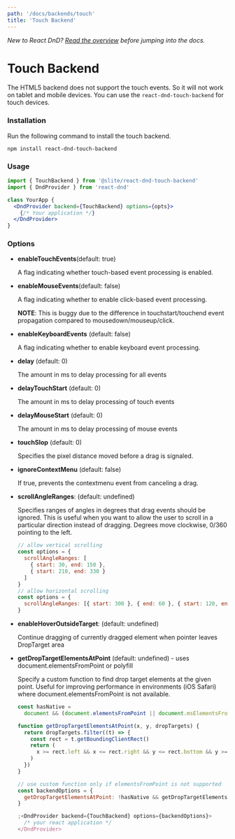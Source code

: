 ```yaml
---
path: '/docs/backends/touch'
title: 'Touch Backend'
---
```


_New to React DnD? [Read the overview](/docs/overview) before jumping into the docs._

# Touch Backend

The HTML5 backend does not support the touch events. So it will not work on tablet and mobile devices. You can use the `react-dnd-touch-backend` for touch devices.

### Installation

Run the following command to install the touch backend.

```
npm install react-dnd-touch-backend
```

### Usage

```jsx
import { TouchBackend } from '@slite/react-dnd-touch-backend'
import { DndProvider } from 'react-dnd'

class YourApp {
  <DndProvider backend={TouchBackend} options={opts}>
    {/* Your application */}
  </DndProvider>
}
```

### Options

- **enableTouchEvents**(default: true)

  A flag indicating whether touch-based event processing is enabled.

- **enableMouseEvents**(default: false)

  A flag indicating whether to enable click-based event processing.

  **NOTE**: This is buggy due to the difference in touchstart/touchend event propagation compared to mousedown/mouseup/click.

- **enableKeyboardEvents** (default: false)

  A flag indicating whether to enable keyboard event processing.

- **delay** (default: 0)

  The amount in ms to delay processing for all events

- **delayTouchStart** (default: 0)

  The amount in ms to delay processing of touch events

- **delayMouseStart** (default: 0)

  The amount in ms to delay processing of mouse events

- **touchSlop** (default: 0)

  Specifies the pixel distance moved before a drag is signaled.

- **ignoreContextMenu** (default: false)

  If true, prevents the contextmenu event from canceling a drag.

- **scrollAngleRanges**: (default: undefined)

  Specifies ranges of angles in degrees that drag events should be ignored. This is useful when you want to allow the user to scroll in a particular direction instead of dragging. Degrees move clockwise, 0/360 pointing to the left.

  ```jsx
  // allow vertical scrolling
  const options = {
    scrollAngleRanges: [
      { start: 30, end: 150 },
      { start: 210, end: 330 }
    ]
  }
  // allow horizontal scrolling
  const options = {
    scrollAngleRanges: [{ start: 300 }, { end: 60 }, { start: 120, end: 240 }]
  }
  ```

- **enableHoverOutsideTarget**: (default: undefined)

  Continue dragging of currently dragged element when pointer leaves DropTarget area

- **getDropTargetElementsAtPoint** (default: undefined) - uses document.elementsFromPoint or polyfill

  Specify a custom function to find drop target elements at the given point. Useful for improving performance in environments (iOS Safari) where document.elementsFromPoint is not available.

  ```jsx
  const hasNative =
    document && (document.elementsFromPoint || document.msElementsFromPoint)

  function getDropTargetElementsAtPoint(x, y, dropTargets) {
    return dropTargets.filter((t) => {
      const rect = t.getBoundingClientRect()
      return (
        x >= rect.left && x <= rect.right && y <= rect.bottom && y >= rect.top
      )
    })
  }

  // use custom function only if elementsFromPoint is not supported
  const backendOptions = {
    getDropTargetElementsAtPoint: !hasNative && getDropTargetElementsAtPoint
  }

  ;<DndProvider backend={TouchBackend} options={backendOptions}>
    /* your react application */
  </DndProvider>
  ```
